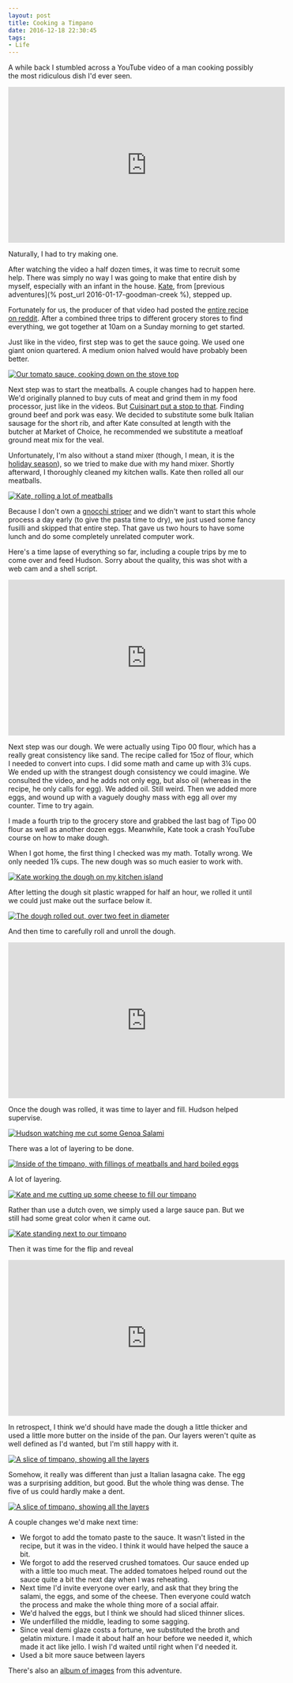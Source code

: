 ```yaml
---
layout: post 
title: Cooking a Timpano
date: 2016-12-18 22:30:45
tags:
- Life
---
```

A while back I stumbled across a YouTube video of a man cooking possibly the most ridiculous dish I'd ever seen.

<iframe width="560" height="315" src="https://www.youtube.com/embed/PIsIE0oHGgo" frameborder="0" allowfullscreen></iframe>

Naturally, I had to try making one. 

After watching the video a half dozen times, it was time to recruit some help. There was simply no way I was going to make that entire dish by myself, especially with an infant in the house. [Kate](http://www.katemarsi.com), from [previous adventures](% post_url 2016-01-17-goodman-creek %), stepped up.

Fortunately for us, the producer of that video had posted the [entire recipe on reddit](https://www.reddit.com/r/Cooking/comments/47173q/hey_guys_i_made_episode_2_of_babish_binges_this/d09b9he/). After a combined three trips to different grocery stores to find everything, we got together at 10am on a Sunday morning to get started.

Just like in the video, first step was to get the sauce going. We used one giant onion quartered. A medium onion halved would have probably been better. 

<a href="http://imgur.com/sOnPxcf"><img alt="Our tomato sauce, cooking down on the stove top" src="https://i.imgur.com/sOnPxcf.jpg"></a>

Next step was to start the meatballs. A couple changes had to happen here. We'd originally planned to buy cuts of meat and grind them in my food processor, just like in the videos. But [Cuisinart put a stop to that](https://www.cpsc.gov/Recalls/2017/Cuisinart-Food-Processors-Recalled-by-Conair). Finding ground beef and pork was easy. We decided to substitute some bulk Italian sausage for the short rib, and after Kate consulted at length with the butcher at Market of Choice, he recommended we substitute a meatloaf ground meat mix for the veal.

Unfortunately, I'm also without a stand mixer (though, I mean, it is the [holiday season](http://amzn.to/2hWK8wi)), so we tried to make due with my hand mixer. Shortly afterward, I thoroughly cleaned my kitchen walls. Kate then rolled all our meatballs. 

<a href="http://imgur.com/GVS9hmj"><img alt="Kate, rolling a lot of meatballs" src="https://i.imgur.com/GVS9hmj.jpg"></a>

Because I don't own a [gnocchi striper](http://amzn.to/2h7fstX) and we didn't want to start this whole process a day early (to give the pasta time to dry), we just used some fancy fusilli and skipped that entire step. That gave us two hours to have some lunch and do some completely unrelated computer work.

Here's a time lapse of everything so far, including a couple trips by me to come over and feed Hudson. Sorry about the quality, this was shot with a web cam and a shell script.

<iframe width="560" height="315" src="https://www.youtube.com/embed/H-LUsl69FBo" frameborder="0" allowfullscreen></iframe>

Next step was our dough. We were actually using Tipo 00 flour, which has a really great consistency like sand. The recipe called for 15oz of flour, which I needed to convert into cups. I did some math and came up with 3&#188; cups. We ended up with the strangest dough consistency we could imagine. We consulted the video, and he adds not only egg, but also oil (whereas in the recipe, he only calls for egg). We added oil. Still weird. Then we added more eggs, and wound up with a vaguely doughy mass with egg all over my counter. Time to try again.

I made a fourth trip to the grocery store and grabbed the last bag of Tipo 00 flour as well as another dozen eggs. Meanwhile, Kate took a crash YouTube course on how to make dough.

When I got home, the first thing I checked was my math. Totally wrong. We only needed 1&#8542; cups. The new dough was so much easier to work with.

<a href="https://imgur.com/zM9iref"><img alt="Kate working the dough on my kitchen island" src="https://i.imgur.com/zM9iref.jpg"></a>

After letting the dough sit plastic wrapped for half an hour, we rolled it until we could just make out the surface below it.

<a href="http://imgur.com/xN4SPgM"><img alt="The dough rolled out, over two feet in diameter" src="https://i.imgur.com/xN4SPgM.jpg"></a>

And then time to carefully roll and unroll the dough.

<iframe width="560" height="315" src="https://www.youtube.com/embed/lLkQxpUXoKg" frameborder="0" allowfullscreen></iframe>

Once the dough was rolled, it was time to layer and fill. Hudson helped supervise.

<a href="http://imgur.com/3S3Tuta"><img alt="Hudson watching me cut some Genoa Salami" src="https://i.imgur.com/3S3Tuta.jpg"></a>

There was a lot of layering to be done.

<a href="http://imgur.com/l5SX8EC"><img alt="Inside of the timpano, with fillings of meatballs and hard boiled eggs" src="https://i.imgur.com/l5SX8EC.jpg"></a>

A lot of layering.

<a href="http://imgur.com/luQ4kk9"><img alt="Kate and me cutting up some cheese to fill our timpano" src="https://i.imgur.com/luQ4kk9.jpg"></a>

Rather than use a dutch oven, we simply used a large sauce pan. But we still had some great color when it came out.

<a href="http://imgur.com/qGLCnmm"><img alt="Kate standing next to our timpano" src="https://i.imgur.com/qGLCnmm.jpg"></a>

Then it was time for the flip and reveal

<iframe width="560" height="315" src="https://www.youtube.com/embed/VRrl1nzoZUc" frameborder="0" allowfullscreen></iframe>

In retrospect, I think we'd should have made the dough a little thicker and used a little more butter on the inside of the pan. Our layers weren't quite as well defined as I'd wanted, but I'm still happy with it.

<a href="http://imgur.com/Rjy4kL2"><img alt="A slice of timpano, showing all the layers" src="https://i.imgur.com/Rjy4kL2.jpg"></a>

Somehow, it really was different than just a Italian lasagna cake. The egg was a surprising addition, but good. But the whole thing was dense. The five of us could hardly make a dent. 

<a href="http://imgur.com/M7k4LCx"><img alt="A slice of timpano, showing all the layers" src="https://i.imgur.com/M7k4LCx.jpg"></a>

A couple changes we'd make next time:

- We forgot to add the tomato paste to the sauce. It wasn't listed in the recipe, but it was in the video. I think it would have helped the sauce a bit.
- We forgot to add the reserved crushed tomatoes. Our sauce ended up with a little too much meat. The added tomatoes helped round out the sauce quite a bit the next day when I was reheating. 
- Next time I'd invite everyone over early, and ask that they bring the salami, the eggs, and some of the cheese. Then everyone could watch the process and make the whole thing more of a social affair.
- We'd halved the eggs, but I think we should had sliced thinner slices.
- We underfilled the middle, leading to some sagging.
- Since veal demi glaze costs a fortune, we substituted the broth and gelatin mixture. I made it about half an hour before we needed it, which made it act like jello. I wish I'd waited until right when I'd needed it.
- Used a bit more sauce between layers

There's also an [album of images](http://imgur.com/a/4gkAw) from this adventure.
